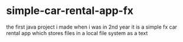 # simple-car-rental-app-fx
the first java project i made when i was in 2nd year
it is a simple fx car rental app which stores files in a local file system as a text
